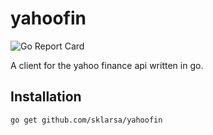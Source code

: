 # yahoofin
![Go Report Card](https://goreportcard.com/badge/github.com/sklarsa/yahoofin)

A client for the yahoo finance api written in go.

## Installation
`go get github.com/sklarsa/yahoofin`


